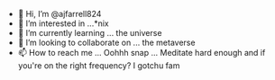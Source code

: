 - 👋 Hi, I’m @ajfarrell824
- 👀 I’m interested in ...*nix
- 🌱 I’m currently learning ... the universe
- 💞️ I’m looking to collaborate on ... the metaverse
- 📫 How to reach me ... Oohhh snap ... Meditate hard enough and if you're on the right frequency? I gotchu fam

<!---
ajfarrell824/ajfarrell824 is a ✨ special ✨ repository because its `README.md` (this file) appears on your GitHub profile.
You can click the Preview link to take a look at your changes.
--->
